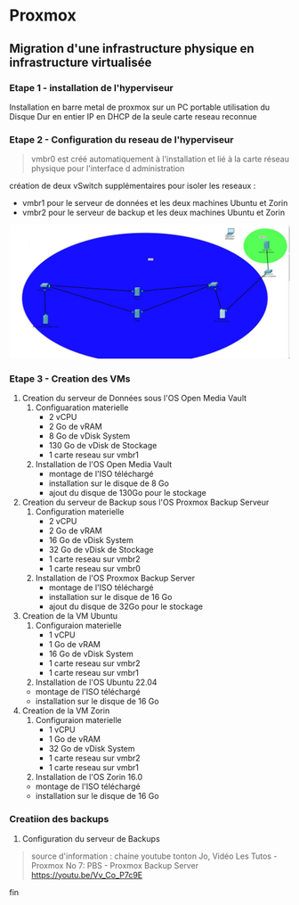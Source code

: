 # Proxmox

## Migration d'une infrastructure physique en infrastructure virtualisée

### Etape 1 - installation de l'hyperviseur
Installation en barre metal de proxmox sur un PC portable
utilisation du Disque Dur en entier
IP en DHCP de la seule carte reseau reconnue

### Etape 2 - Configuration du reseau de l'hyperviseur

> vmbr0 est créé automatiquement à l'installation et lié à la carte réseau physique pour l'interface d administration

création de deux vSwitch supplémentaires pour isoler les reseaux : 

- vmbr1 pour le serveur de données et les deux machines Ubuntu et Zorin
- vmbr2 pour le serveur de backup et les deux machines Ubuntu et Zorin

<p align="center">
<img src="/Images/Shema reseaux 1.jpg">
</p>

### Etape 3 - Creation des VMs

1. Creation du serveur de Données sous l'OS Open Media Vault
    1. Configuaration materielle
       - 2 vCPU
       - 2 Go de vRAM
       - 8 Go de vDisk System
       - 130 Go de vDisk de Stockage
       - 1 carte reseau sur vmbr1
    2. Installation de l'OS Open Media Vault
       - montage de l'ISO téléchargé
       - installation sur le disque de 8 Go
       - ajout du disque de 130Go pour le stockage
2. Creation du serveur de Backup sous l'OS Proxmox Backup Serveur
   1. Configuration materielle
       - 2 vCPU
       - 2 Go de vRAM
       - 16 Go de vDisk System
       - 32 Go de vDisk de Stockage
       - 1 carte reseau sur vmbr2
       - 1 carte reseau sur vmbr0
    1. Installation de l'OS Proxmox Backup Server
       - montage de l'ISO téléchargé
       - installation sur le disque de 16 Go
       - ajout du disque de 32Go pour le stockage
3. Creation de la VM Ubuntu
   1. Configuraion materielle
      - 1 vCPU
      - 1 Go de vRAM
      - 16 Go de vDisk System
      - 1 carte reseau sur vmbr2
      - 1 carte reseau sur vmbr1
    1. Installation de l'OS Ubuntu 22.04
      - montage de l'ISO téléchargé
      - installation sur le disque de 16 Go
4. Creation de la VM Zorin
   1. Configuraion materielle
      - 1 vCPU
      - 1 Go de vRAM
      - 32 Go de vDisk System
      - 1 carte reseau sur vmbr2
      - 1 carte reseau sur vmbr1
    1. Installation de l'OS Zorin 16.0
      - montage de l'ISO téléchargé
      - installation sur le disque de 16 Go

### Creatiion des backups
1. Configuration du serveur de Backups

  > source d'information : chaine youtube tonton Jo, Vidéo Les Tutos - Proxmox No 7: PBS - Proxmox Backup Server
  > https://youtu.be/Vv_Co_P7c9E


  fin

   